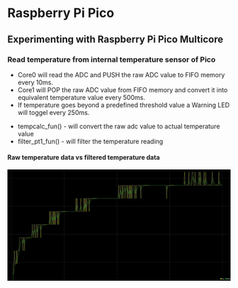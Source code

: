 # Raspberry Pi Pico
## Experimenting with Raspberry Pi Pico Multicore
### Read temperature from internal temperature sensor of Pico

- Core0 will read the ADC and PUSH the raw ADC value to FIFO memory every 10ms.
- Core1 will POP the raw ADC value from FIFO memory and convert it into equivalent temperature value every 500ms.
- If temperature goes beyond a predefined threshold value a Warning LED will toggel every 250ms.
>
- tempcalc_fun() -  will convert the raw adc value to actual temperature value
- filter_pt1_fun() -  will filter the temperature reading

#### Raw temperature data vs filtered temperature data
![Alt Text](https://github.com/Aswinvt/Raspberry_Pi_Pico/blob/main/pico_multicore/temperaturesensorplot.JPG)